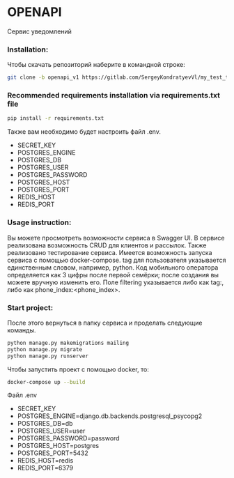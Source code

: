 # OPENAPI
Сервис уведомлений
### Installation:

Чтобы скачать репозиторий наберите в командной строке:
```sh
git clone -b openapi_v1 https://gitlab.com/SergeyKondratyevVl/my_test_task.git
```

### Recommended requirements installation via requirements.txt file
```sh
pip install -r requirements.txt
```

Также вам необходимо будет настроить файл .env.
- SECRET_KEY
- POSTGRES_ENGINE
- POSTGRES_DB
- POSTGRES_USER
- POSTGRES_PASSWORD
- POSTGRES_HOST
- POSTGRES_PORT
- REDIS_HOST
- REDIS_PORT


### Usage instruction:
Вы можете просмотреть возможности сервиса в Swagger UI. В сервисе реализована возможность CRUD для клиентов и рассылок. Также реализовано тестирование сервиса. Имеется возможность запуска сервиса с помощью docker-compose. tag для пользователя указывается единственным словом, например, python. Код мобильного оператора определяется как 3 цифры после первой семёрки; после создания вы можете вручную изменить его. Поле filtering указывается либо как tag:, либо как phone_index:<phone_index>.

### Start project:
После этого вернуться в папку сервиса и проделать следующие команды.
```sh
python manage.py makemigrations mailing
python manage.py migrate
python manage.py runserver
```

Чтобы запустить проект с помощью docker, то:
```sh
docker-compose up --build
```

Файл .env
- SECRET_KEY
- POSTGRES_ENGINE=django.db.backends.postgresql_psycopg2
- POSTGRES_DB=db
- POSTGRES_USER=user
- POSTGRES_PASSWORD=password
- POSTGRES_HOST=postgres
- POSTGRES_PORT=5432
- REDIS_HOST=redis
- REDIS_PORT=6379
